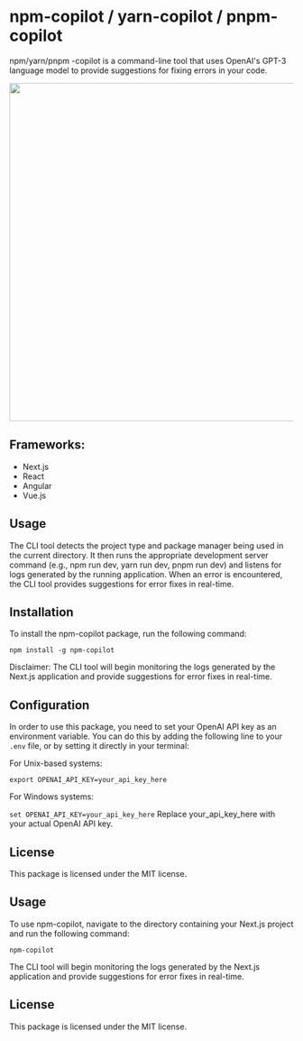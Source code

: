 # npm-copilot / yarn-copilot / pnpm-copilot

npm/yarn/pnpm -copilot is a command-line tool that uses OpenAI's GPT-3 language model to provide suggestions for fixing errors in your code.

<div align="center">
    <img src="https://github.com/whoiskatrin/npm-copilot/blob/main/example.png" width="600" />
</div>

## Frameworks:

- Next.js
- React
- Angular
- Vue.js

## Usage

The CLI tool detects the project type and package manager being used in the current directory. It then runs the appropriate development server command (e.g., npm run dev, yarn run dev, pnpm run dev) and listens for logs generated by the running application. When an error is encountered, the CLI tool provides suggestions for error fixes in real-time.

## Installation

To install the npm-copilot package, run the following command:

`npm install -g npm-copilot`

Disclaimer:
The CLI tool will begin monitoring the logs generated by the Next.js application and provide suggestions for error fixes in real-time.

## Configuration

In order to use this package, you need to set your OpenAI API key as an environment variable. You can do this by adding the following line to your `.env` file, or by setting it directly in your terminal:

For Unix-based systems:

`export OPENAI_API_KEY=your_api_key_here`

For Windows systems:

`set OPENAI_API_KEY=your_api_key_here`
Replace your_api_key_here with your actual OpenAI API key.

## License

This package is licensed under the MIT license.

## Usage

To use npm-copilot, navigate to the directory containing your Next.js project and run the following command:

`npm-copilot`

The CLI tool will begin monitoring the logs generated by the Next.js application and provide suggestions for error fixes in real-time.

## License

This package is licensed under the MIT license.
